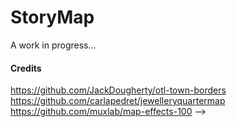 # StoryMap
A work in progress...


#### Credits

https://github.com/JackDougherty/otl-town-borders
https://github.com/carlapedret/jewelleryquartermap
https://github.com/muxlab/map-effects-100 -->
